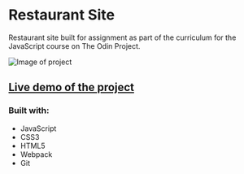 # Restaurant Site
Restaurant site built for assignment as part of the curriculum for the JavaScript course on The Odin Project.

![Image of project](restaurant.gif)

## [Live demo of the project](https://stefank-29.github.io/Restaurant-Site/)

### Built with: 
* JavaScript
* CSS3
* HTML5
* Webpack
* Git
